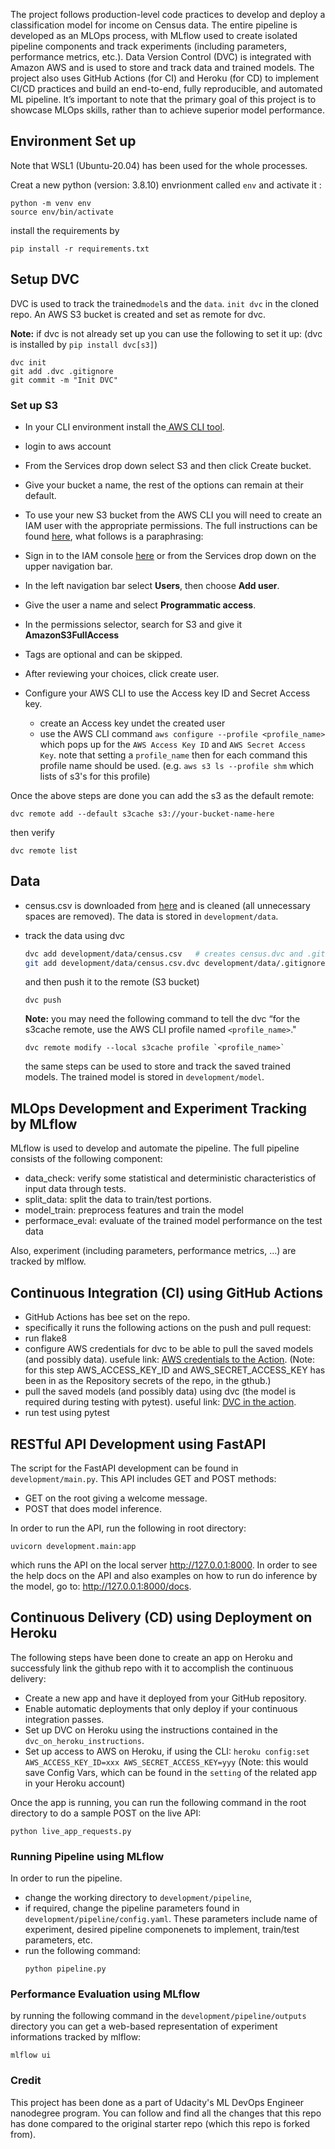 The project follows production-level code practices to develop and deploy a classification model for income on Census data. The entire pipeline is developed as an MLOps process, with MLflow used to create isolated pipeline components and track experiments (including parameters, performance metrics, etc.). Data Version Control (DVC) is integrated with Amazon AWS and is used to store and track data and trained models. The project also uses GitHub Actions (for CI) and Heroku (for CD) to implement CI/CD practices and build an end-to-end, fully reproducible, and automated ML pipeline. It’s important to note that the primary goal of this project is to showcase MLOps skills, rather than to achieve superior model performance.

## Environment Set up
Note that WSL1 (Ubuntu-20.04) has been used for the whole processes.

Creat a new python (version: 3.8.10) envrionment called `env` and activate it :
```
python -m venv env  
source env/bin/activate
```
install the requirements by
```
pip install -r requirements.txt
```

## Setup DVC

DVC is used to track the trained`model`s and the `data`. `init dvc` in the cloned repo. An AWS S3 bucket is created and set as remote for dvc.

**Note:** if dvc is not already set up you can use the following to set it up:
(dvc is installed by `pip install dvc[s3]`)
```
dvc init
git add .dvc .gitignore
git commit -m "Init DVC"

```

### Set up S3

* In your CLI environment install the<a href="https://docs.aws.amazon.com/cli/latest/userguide/cli-chap-install.html" target="_blank"> AWS CLI tool</a>.
* login to aws account
* From the Services drop down select S3 and then click Create bucket.
* Give your bucket a name, the rest of the options can remain at their default.

* To use your new S3 bucket from the AWS CLI you will need to create an IAM user with the appropriate permissions. The full instructions can be found <a href="https://docs.aws.amazon.com/IAM/latest/UserGuide/id_users_create.html#id_users_create_console" target="_blank">here</a>, what follows is a paraphrasing:

* Sign in to the IAM console <a href="https://console.aws.amazon.com/iam/" target="_blank">here</a> or from the Services drop down on the upper navigation bar.
* In the left navigation bar select **Users**, then choose **Add user**.
* Give the user a name and select **Programmatic access**.
* In the permissions selector, search for S3 and give it **AmazonS3FullAccess**
* Tags are optional and can be skipped.
* After reviewing your choices, click create user. 
* Configure your AWS CLI to use the Access key ID and Secret Access key.
  - create an Access key undet the created user
  - use the AWS CLI command `aws configure --profile <profile_name>` which pops up for the `AWS Access Key ID` and `AWS Secret Access Key`. note that setting a `profile_name` then for each command this profile name should be used. (e.g. `aws s3 ls --profile shm` which lists of s3's for this profile)

Once the above steps are done you can add the s3 as the default remote:

```
dvc remote add --default s3cache s3://your-bucket-name-here
```
then verify 
```
dvc remote list
```

## Data
* census.csv is downloaded from <a href="https://github.com/udacity/nd0821-c3-starter-code/tree/master/starter/data" target="_blank">here</a> and is cleaned (all unnecessary spaces are removed). The data is stored in `development/data`.
   
* track the data using dvc 
    ```bash
    dvc add development/data/census.csv   # creates census.dvc and .gitignore entry
    git add development/data/census.csv.dvc development/data/.gitignore
    ```
    and then push it to the remote (S3 bucket)
    ```
    dvc push
    ```
  **Note:** you may need the following command to tell the dvc “for the s3cache remote, use the AWS CLI profile named `<profile_name>`."
  ```
  dvc remote modify --local s3cache profile `<profile_name>`
  ```

    the same steps can be used to store and track the saved trained models. The trained model is stored in `development/model`. 

## MLOps Development and Experiment Tracking by MLflow
MLflow is used to develop and automate the pipeline. The full pipeline consists of the following component:
- data_check: verify some statistical and deterministic characteristics of input data through tests. 
- split_data: split the data to train/test portions.
- model_train: preprocess features and train the model 
- performace_eval: evaluate of the trained model performance on the test data 

Also, experiment (including parameters, performance metrics, ...) are tracked by mlflow.

## Continuous Integration (CI) using GitHub Actions

* GitHub Actions has bee set on the repo.
* specifically it runs the following actions on the push and pull request:
* run flake8
* configure AWS credentials for dvc to be able to pull the saved models (and possibly data). usefule link: <a href="https://github.com/marketplace/actions/configure-aws-credentials-action-for-github-actions" target="_blank">AWS credentials to the Action</a>. (Note: for this step AWS_ACCESS_KEY_ID and AWS_SECRET_ACCESS_KEY has been in as the Repository secrets of the repo, in the gthub.) 
* pull the saved models (and possibly data) using dvc (the model is required during testing with pytest). useful link: <a href="https://github.com/iterative/setup-dvc" target="_blank">DVC in the action</a>.
* run test using pytest

## RESTful API Development using FastAPI
The script for the FastAPI development can be found in `development/main.py`. This API includes GET and POST methods: 
  * GET on the root giving a welcome message.
  * POST that does model inference.

In order to run the API, run the following in root directory:
```
uvicorn development.main:app
```
which runs the API on the local server http://127.0.0.1:8000. In order to see the help docs on the API and also examples on how to run do inference by the model, go to: http://127.0.0.1:8000/docs. 


## Continuous Delivery (CD) using Deployment on Heroku

The following steps have been done to create an app on Heroku and successfuly link the github repo with it to accomplish the continuous delivery:

* Create a new app and have it deployed from your GitHub repository.
* Enable automatic deployments that only deploy if your continuous integration passes.
* Set up DVC on Heroku using the instructions contained in the `dvc_on_heroku_instructions`.
* Set up access to AWS on Heroku, if using the CLI: `heroku config:set AWS_ACCESS_KEY_ID=xxx AWS_SECRET_ACCESS_KEY=yyy` (Note: this would save Config Vars, which can be found in the `setting` of the related app in your Heroku account)

Once the app is running, you can run the following command in the root directory to do a sample POST on the live API:
```
python live_app_requests.py
```
### Running Pipeline using MLflow
In order to run the pipeline.
- change the working directory to `development/pipeline`,
- if required, change the pipeline parameters found in `development/pipeline/config.yaml`. These parameters include name of experiment, desired pipeline componenets to implement, train/test parameters, etc. 
- run the following command:
  ```
  python pipeline.py
  ``` 

### Performance Evaluation using MLflow
by running the following command in the `development/pipeline/outputs` directory you can get a web-based representation of experiment informations tracked by mlflow:
```
mlflow ui
```

### Credit
This project has been done as a part of Udacity's ML DevOps Engineer nanodegree program. You can follow and find all the changes that this repo has done compared to the original starter repo (which this repo is forked from). 

